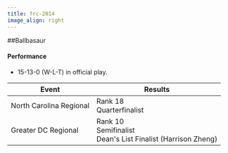 ```yaml
---
title: frc-2014
image_align: right
---
```


##Ballbasaur

#### Performance
* 15-13-0 (W-L-T) in official play.

<html>
<table class="table table-striped table-hover">
  <thead> 
    <tr>
        <th>Event</th>
        <th>Results</th>
      </tr>
    </thead>
  <tbody>
     <tr>
        <td> North Carolina Regional</td>
        <td> Rank 18 <br/> Quarterfinalist</td>
      </tr>
     <tr>
        <td> Greater DC Regional</td>
        <td> Rank 10 <br/> Semifinalist <br/> Dean's List Finalist (Harrison Zheng)</td>
      </tr>
</table>
</html>